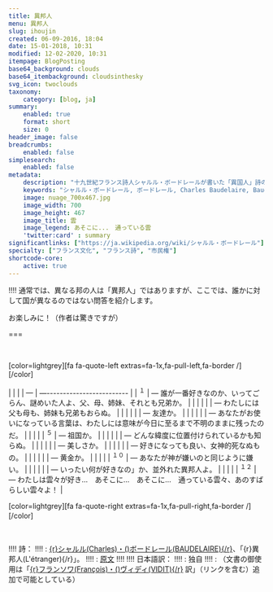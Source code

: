 ```yaml
---
title: 異邦人
menu: 異邦人
slug: ihoujin
created: 06-09-2016, 18:04
date: 15-01-2018, 10:31
modified: 12-02-2020, 10:31
itempage: BlogPosting
base64_background: clouds
base64_itembackground: cloudsinthesky
svg_icon: twoclouds
taxonomy:
    category: [blog, ja]
summary:
    enabled: true
    format: short
    size: 0
header_image: false
breadcrumbs:
    enabled: false
simplesearch:
    enabled: false
metadata:
    description: "十九世紀フランス詩人シャルル・ボードレールが書いた「異国人」詩の日本語訳"
    keywords: "シャルル・ボードレール, ボードレール, Charles Baudelaire, Baudelaire"
    image: nuage_700x467.jpg
    image_width: 700
    image_height: 467
    image_title: 雲
    image_legend: あそこに...　通っている雲
    'twitter:card' : summary
significantlinks: ["https://ja.wikipedia.org/wiki/シャルル・ボードレール"]
specialty: ["フランス文化", "フランス詩", "市民権"]
shortcode-core:
    active: true
---
```

!!!! 通常では、異なる邦の人は「異邦人」ではありますが、ここでは、誰かに対して国が異なるのではない問答を紹介します。

お楽しみに！（作者は驚きですが） 

===

<br>

[color=lightgrey][fa fa-quote-left extras=fa-1x,fa-pull-left,fa-border /][/color]

<div id="translation-text-rousi" markdown="1">

|   | <span hidden>hidden</span> |
| — | —------------------------- |
| <sup>１</sup> | — 誰が一番好きなのか、いってごらん、謎めいた人よ、父、母、姉妹、それとも兄弟か。 |
|   |   |
|   | — わたしには父も母も、姉妹も兄弟もおらぬ。 |
|   |   |
|   | — 友達か。 |
|   |   |
|   | — あなたがお使いになっている言葉は、わたしには意味が今日に至るまで不明のままに残ったのだ。 |
|   |   |
| <sup>５</sup> | — 祖国か。 |
|   |   |
|   | — どんな緯度に位置付けられているかも知らぬ。 |
|   |   |
|   | — 美しさか。 |
|   |   |
|   | — 好きになっても良い、女神的死なぬもの。 |
|   |   |
|   | — 黄金か。 |
|   |   |
| <sup>１０</sup> | — あなたが神が嫌いのと同じように嫌い。 |
|   |   |
|   | — いったい何が好きなの」か、並外れた異邦人よ。 |
|   |   |
| <sup>１２</sup> | — わたしは雲々が好き...　あそこに...　あそこに...　通っている雲々、あのすばらしい雲々よ！ |

</div>

[color=lightgrey][fa fa-quote-right extras=fa-1x,fa-pull-right,fa-border /][/color]　　

<br>

!!!! 詩：
!!!! : [{r}シャルル(Charles)・()ボードレール(BAUDELAIRE){/r}][1]、「{r}異邦人(L&#39;étranger){/r}」。
!!!! : [原文][2]
!!!! 
!!!! 日本語訳：
!!!! : 独自
!!!! : （文書の御使用は「[{r}フランソワ(François)・()ヴィディ(VIDIT){/r}][3] 訳」（リンクを含む）追加で可能としている）

[1]: https://ja.wikipedia.org/wiki/シャルル・ボードレール "https://ja.wikipedia.org/wiki/シャルル・ボードレール"
[2]: https://francois-vidit.com/blog/fr/ihoujin "l'étranger"
[3]: https://francois-vidit.com/blog/ja/ihoujin "異邦人"